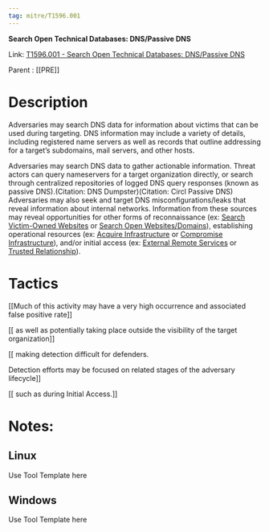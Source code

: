```yaml
---
tag: mitre/T1596.001
---
```


**Search Open Technical Databases: DNS/Passive DNS**

Link: [T1596.001 - Search Open Technical Databases: DNS/Passive DNS](https://attack.mitre.org/techniques/T1596/001)

Parent : [[PRE]]


# Description

Adversaries may search DNS data for information about victims that can be used during targeting. DNS information may include a variety of details, including registered name servers as well as records that outline addressing for a target’s subdomains, mail servers, and other hosts.

Adversaries may search DNS data to gather actionable information. Threat actors can query nameservers for a target organization directly, or search through centralized repositories of logged DNS query responses (known as passive DNS).(Citation: DNS Dumpster)(Citation: Circl Passive DNS) Adversaries may also seek and target DNS misconfigurations/leaks that reveal information about internal networks. Information from these sources may reveal opportunities for other forms of reconnaissance (ex: [Search Victim-Owned Websites](https://attack.mitre.org/techniques/T1594) or [Search Open Websites/Domains](https://attack.mitre.org/techniques/T1593)), establishing operational resources (ex: [Acquire Infrastructure](https://attack.mitre.org/techniques/T1583) or [Compromise Infrastructure](https://attack.mitre.org/techniques/T1584)), and/or initial access (ex: [External Remote Services](https://attack.mitre.org/techniques/T1133) or [Trusted Relationship](https://attack.mitre.org/techniques/T1199)).

# Tactics


[[Much of this activity may have a very high occurrence and associated false positive rate]]

[[ as well as potentially taking place outside the visibility of the target organization]]

[[ making detection difficult for defenders.

Detection efforts may be focused on related stages of the adversary lifecycle]]

[[ such as during Initial Access.]]


# Notes:

## Linux

Use Tool Template here

## Windows

Use Tool Template here